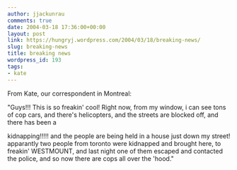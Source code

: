 ```yaml
---
author: jjackunrau
comments: true
date: 2004-03-18 17:36:00+00:00
layout: post
link: https://hungryj.wordpress.com/2004/03/18/breaking-news/
slug: breaking-news
title: breaking news
wordpress_id: 193
tags:
- kate
---
```


From Kate, our correspondent in Montreal:
  

  
"Guys!!! This is so freakin' cool! Right now, from my window, i can see tons of cop cars, and there's helicopters, and the streets are blocked off, and there has been a 
  
kidnapping!!!!! and the people are being held in a house just down my street! apparantly two people from toronto were kidnapped and brought here, to freakin' WESTMOUNT, and last night one of them escaped and contacted the police, and so now there are cops all over the 'hood."
